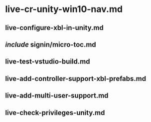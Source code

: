 # live-cr-unity-win10-nav.md

## live-configure-xbl-in-unity.md

## _include_ signin/micro-toc.md

## live-test-vstudio-build.md

## live-add-controller-support-xbl-prefabs.md

## live-add-multi-user-support.md

## live-check-privileges-unity.md

